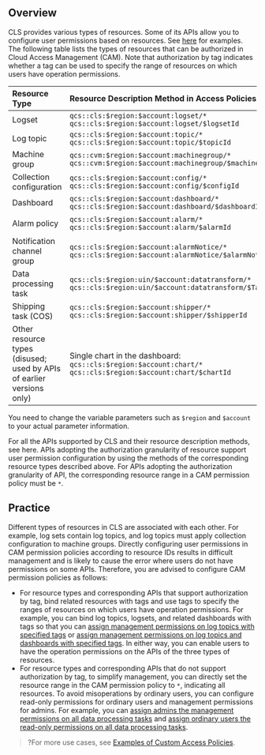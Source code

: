 ## Overview

CLS provides various types of resources. Some of its APIs allow you to configure user permissions based on resources. See [here](https://intl.cloud.tencent.com/document/product/614/45004) for examples.
The following table lists the types of resources that can be authorized in Cloud Access Management (CAM). Note that authorization by tag indicates whether a tag can be used to specify the range of resources on which users have operation permissions.

| Resource Type                                | Resource Description Method in Access Policies                                     | Authorization by Tag |
| :-------------------------------------- | :----------------------------------------------------------- | ---------- |
| Logset                                  | `qcs::cls:$region:$account:logset/*`<br />`qcs::cls:$region:$account:logset/$logsetId` | Supported       |
| Log topic                                | `qcs::cls:$region:$account:topic/*`<br />`qcs::cls:$region:$account:topic/$topicId` | Supported       |
| Machine group                                  | `qcs::cvm:$region:$account:machinegroup/*`<br />`qcs::cvm:$region:$account:machinegroup/$machinegroupId` | Supported       |
| Collection configuration                                | `qcs::cls:$region:$account:config/*`<br />`qcs::cls:$region:$account:config/$configId` | Not supported     |
| Dashboard                                  | `qcs::cls:$region:$account:dashboard/*`<br />`qcs::cls:$region:$account:dashboard/$dashboardId` | Supported       |
| Alarm policy                                | `qcs::cls:$region:$account:alarm/*`<br />`qcs::cls:$region:$account:alarm/$alarmId` | Not supported     |
| Notification channel group                              | `qcs::cls:$region:$account:alarmNotice/*`<br />`qcs::cls:$region:$account:alarmNotice/$alarmNoticeId` | Not supported     |
| Data processing task                            | `qcs::cls:$region:uin/$account:datatransform/*`<br />`qcs::cls:$region:uin/$account:datatransform/$TaskId` | Not supported     |
| Shipping task (COS)                         | `qcs::cls:$region:$account:shipper/*`<br />`qcs::cls:$region:$account:shipper/$shipperId` | Not supported     |
| Other resource types (disused; used by APIs of earlier versions only) | Single chart in the dashboard:<br />`qcs::cls:$region:$account:chart/*`<br />`qcs::cls:$region:$account:chart/$chartId` | Not supported     |

You need to change the variable parameters such as `$region` and `$account` to your actual parameter information.

For all the APIs supported by CLS and their resource description methods, see here. APIs adopting the authorization granularity of resource support user permission configuration by using the methods of the corresponding resource types described above. For APIs adopting the authorization granularity of API, the corresponding resource range in a CAM permission policy must be `*`.


## Practice

Different types of resources in CLS are associated with each other. For example, log sets contain log topics, and log topics must apply collection configuration to machine groups. Directly configuring user permissions in CAM permission policies according to resource IDs results in difficult management and is likely to cause the error where users do not have permissions on some APIs. Therefore, you are advised to configure CAM permission policies as follows:
- For resource types and corresponding APIs that support authorization by tag, bind related resources with tags and use tags to specify the ranges of resources on which users have operation permissions. For example, you can bind log topics, logsets, and related dashboards with tags so that you can [assign management permissions on log topics with specified tags](https://intl.cloud.tencent.com/document/product/614/45004) or [assign management permissions on log topics and dashboards with specified tags](https://intl.cloud.tencent.com/document/product/614/45004). In either way, you can enable users to have the operation permissions on the APIs of the three types of resources.
- For resource types and corresponding APIs that do not support authorization by tag, to simplify management, you can directly set the resource range in the CAM permission policy to `*`, indicating all resources. To avoid misoperations by ordinary users, you can configure read-only permissions for ordinary users and management permissions for admins. For example, you can [assign admins the management permissions on all data processing tasks](https://intl.cloud.tencent.com/document/product/614/45004) and [assign ordinary users the read-only permissions on all data processing tasks](https://intl.cloud.tencent.com/document/product/614/45004).

>?For more use cases, see [Examples of Custom Access Policies](https://intl.cloud.tencent.com/document/product/614/45004).

